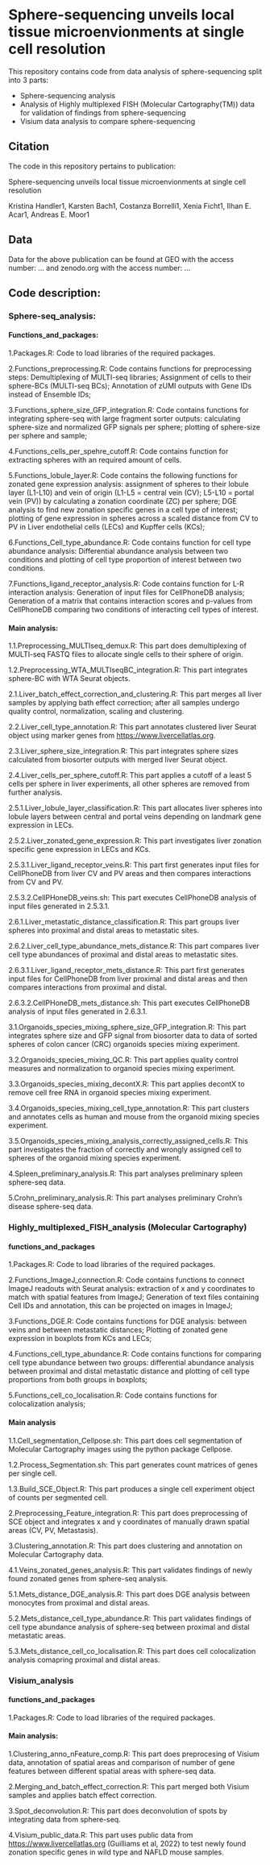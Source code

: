 # Sphere-sequencing unveils local tissue microenvionments at single cell resolution  

This repository contains code from data analysis of sphere-sequencing split into 3 parts: 

- Sphere-sequencing analysis 
- Analysis of Highly multiplexed FISH (Molecular Cartography(TM)) data for validation of findings from sphere-sequencing
- Visium data analysis to compare sphere-sequencing


## Citation 

The code in this repository pertains to publication: 

Sphere-sequencing unveils local tissue microenvionments at single cell resolution  

Kristina Handler1, Karsten Bach1, Costanza Borrelli1, Xenia Ficht1, Ilhan E. Acar1, Andreas E. Moor1


## Data
Data for the above publication can be found at GEO with the access number: … and zenodo.org with the access number: …


## Code description: 


### Sphere-seq_analysis:

#### Functions_and_packages: 

1.Packages.R: Code to load libraries of the required packages. 

2.Functions_preprocessing.R: Code contains functions for preprocessing steps: Demultiplexing of MULTI-seq libraries; Assignment of cells to their sphere-BCs (MULTI-seq BCs); Annotation of zUMI outputs with Gene IDs instead of Ensemble IDs; 

3.Functions_sphere_size_GFP_integration.R: Code contains functions for integrating sphere-seq with large fragment sorter outputs: calculating sphere-size and normalized GFP signals per sphere; plotting of sphere-size per sphere and sample; 

4.Functions_cells_per_spehre_cutoff.R: Code contains function for extracting spheres with an required amount of cells. 

5.Functions_lobule_layer.R: Code contains the following functions for zonated gene expression analysis: assignment of spheres to their lobule layer (L1-L10) and vein of origin (L1-L5 = central vein (CV); L5-L10 = portal vein (PV)) by calculating a zonation coordinate (ZC) per sphere; DGE analysis to find new zonation specific genes in a cell type of interest; plotting of gene expression in spheres across a scaled distance from CV to PV in Liver endothelial cells (LECs) and Kupffer cells (KCs);  

6.Functions_Cell_type_abundance.R: Code contains function for cell type abundance analysis: Differential abundance analysis between two conditions and plotting of cell type proportion of interest between two conditions.  

7.Functions_ligand_receptor_analysis.R: Code contains function for L-R interaction analysis: Generation of input files for CellPhoneDB analysis; Generation of a matrix that contains interaction scores and p-values from CellPhoneDB comparing two conditions of interacting cell types of interest. 


#### Main analysis: 

1.1.Preprocessing_MULTIseq_demux.R: This part does demultiplexing of MULTI-seq FASTQ files to allocate single cells to their sphere of origin.  

1.2.Preprocessing_WTA_MULTIseqBC_integration.R: This part integrates sphere-BC with WTA Seurat objects. 

2.1.Liver_batch_effect_correction_and_clustering.R: This part merges all liver samples by applying bath effect correction; after all samples undergo quality control, normalization, scaling and clustering. 

2.2.Liver_cell_type_annotation.R: This part annotates clustered liver Seurat object using marker genes from https://www.livercellatlas.org. 

2.3.Liver_sphere_size_integration.R: This part integrates sphere sizes calculated from biosorter outputs with merged liver Seurat object. 

2.4.Liver_cells_per_sphere_cutoff.R: This part applies a cutoff of a least 5 cells per sphere in liver experiments, all other spheres are removed from further analysis. 

2.5.1.Liver_lobule_layer_classification.R: This part allocates liver spheres into lobule layers between central and portal veins depending on landmark gene expression in LECs. 

2.5.2.Liver_zonated_gene_expression.R: This part investigates liver zonation specific gene expression in LECs and KCs. 

2.5.3.1.Liver_ligand_receptor_veins.R: This part first generates input files for CellPhoneDB from liver CV and PV areas and then compares interactions from CV and PV. 

2.5.3.2.CellPHoneDB_veins.sh: This part executes CellPhoneDB analysis of input files generated in 2.5.3.1.

2.6.1.Liver_metastatic_distance_classification.R: This part groups liver spheres into proximal and distal areas to metastatic sites. 

2.6.2.Liver_cell_type_abundance_mets_distance.R: This part compares liver cell type abundances of proximal and distal areas to metastatic sites. 

2.6.3.1.Liver_ligand_receptor_mets_distance.R: This part first generates input files for CellPhoneDB from liver proximal and distal areas and then compares interactions from proximal and distal. 

2.6.3.2.CellPHoneDB_mets_distance.sh: This part executes CellPhoneDB analysis of input files generated in 2.6.3.1.

3.1.Organoids_species_mixing_sphere_size_GFP_integration.R: This part integrates sphere size and GFP signal from biosorter data to data of sorted spheres of colon cancer (CRC) organoids species mixing experiment. 

3.2.Organoids_species_mixing_QC.R: This part applies quality control measures and normalization to organoid species mixing experiment.

3.3.Organoids_species_mixing_decontX.R: This part applies decontX to remove cell free RNA in organoid species mixing experiment. 

3.4.Organoids_species_mixing_cell_type_annotation.R: This part clusters and annotates cells as human and mouse from the organoid mixing species experiment. 

3.5.Organoids_species_mixing_analysis_correctly_assigned_cells.R: This part investigates the fraction of correctly and wrongly assigned cell to spheres of the organoid mixing species experiment. 

4.Spleen_preliminary_analysis.R: This part analyses preliminary spleen sphere-seq data. 

5.Crohn_preliminary_analysis.R: This part analyses preliminary Crohn’s disease sphere-seq data. 



### Highly_multiplexed_FISH_analysis (Molecular Cartography)

#### functions_and_packages 

1.Packages.R: Code to load libraries of the required packages. 

2.Functions_ImageJ_connection.R: Code contains functions to connect ImageJ readouts with Seurat analysis: extraction of x and y coordinates to match with spatial features from ImageJ; Generation of text files containing Cell IDs and annotation, this can be projected on images in ImageJ; 

3.Functions_DGE.R: Code contains functions for DGE analysis: between veins and between metastatic distances; Plotting of zonated gene expression in boxplots from KCs and LECs; 

4.Functions_cell_type_abundance.R: Code contains functions for comparing cell type abundance between two groups: differential abundance analysis between proximal and distal metastatic distance and plotting of cell type proportions from both groups in boxplots;  

5.Functions_cell_co_localisation.R: Code contains functions for colocalization analysis; 

#### Main analysis 

1.1.Cell_segmentation_Cellpose.sh: This part does cell segmentation of Molecular Cartography images using the python package Cellpose. 

1.2.Process_Segmentation.sh: This part generates count matrices of genes per single cell. 

1.3.Build_SCE_Object.R: This part produces a single cell experiment object of counts per segmented cell. 

2.Preprocessing_Feature_integration.R: This part does preprocessing of SCE object and integrates x and y coordinates of manually drawn spatial areas (CV, PV, Metastasis).

3.Clustering_annotation.R: This part does clustering and annotation on Molecular Cartography data. 

4.1.Veins_zonated_genes_analysis.R: This part validates findings of newly found zonated genes from sphere-seq analysis. 

5.1.Mets_distance_DGE_analysis.R: This part does DGE analysis between monocytes from proximal and distal areas. 

5.2.Mets_distance_cell_type_abundance.R: This part validates findings of cell type abundance analysis of sphere-seq between proximal and distal metastatic areas. 

5.3.Mets_distance_cell_co_localisation.R: This part does cell colocalization analysis comapring proximal and distal areas. 



### Visium_analysis 

#### functions_and_packages

1.Packages.R: Code to load libraries of the required packages. 

#### Main analysis: 

1.Clustering_anno_nFeature_comp.R: This part does preprocesing of Visium data, annotation of spatial areas and comparison of number of gene features between different spatial areas with sphere-seq data. 

2.Merging_and_batch_effect_correction.R: This part merged both Visium samples and applies batch effect correction. 

3.Spot_deconvolution.R: This part does deconvolution of spots by integrating data from sphere-seq. 

4.Visium_public_data.R: This part uses public data from https://www.livercellatlas.org (Guilliams et al, 2022) to test newly found zonation specific genes in wild type and NAFLD mouse samples. 

